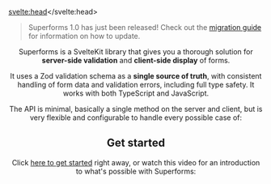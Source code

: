 <script lang="ts">
	import Header from './Header.svelte'
	import Youtube from '$lib/Youtube.svelte'
	import Gallery from './Gallery.svelte'
</script>

<svelte:head><title>Superforms for SvelteKit</title></svelte:head>

> Superforms 1.0 has just been released! Check out the [migration guide](/migration) for information on how to update.

<Header />

Superforms is a SvelteKit library that gives you a thorough solution for **server-side validation** and **client-side display** of forms.

It uses a Zod validation schema as a **single source of truth**, with consistent handling of form data and validation errors, including full type safety. It works with both TypeScript and JavaScript.

The API is minimal, basically a single method on the server and client, but is very flexible and configurable to handle every possible case of:

<Gallery />

## Get started

Click [here to get started](/get-started) right away, or watch this video for an introduction to what's possible with Superforms:

<Youtube id="MiKzH3kcVfs" />

<br><br>
